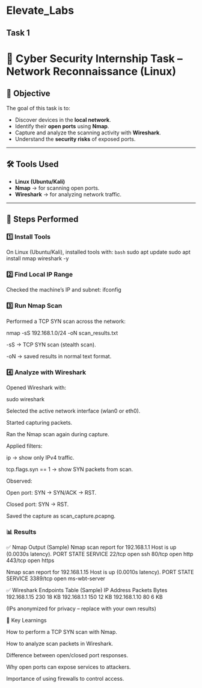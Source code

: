 # Elevate_Labs

## Task 1

# 🔐 Cyber Security Internship Task – Network Reconnaissance (Linux)

## 📌 Objective
The goal of this task is to:
- Discover devices in the **local network**.
- Identify their **open ports** using **Nmap**.
- Capture and analyze the scanning activity with **Wireshark**.
- Understand the **security risks** of exposed ports.

---

## 🛠 Tools Used
- **Linux (Ubuntu/Kali)**  
- **Nmap** → for scanning open ports.  
- **Wireshark** → for analyzing network traffic.  

---

## 🚀 Steps Performed

### 1️⃣ Install Tools
On Linux (Ubuntu/Kali), installed tools with:
```bash```
sudo apt update
sudo apt install nmap wireshark -y


### 2️⃣ Find Local IP Range

Checked the machine’s IP and subnet:
ifconfig

### 3️⃣ Run Nmap Scan

Performed a TCP SYN scan across the network:

nmap -sS 192.168.1.0/24 -oN scan_results.txt


-sS → TCP SYN scan (stealth scan).

-oN → saved results in normal text format.


### 4️⃣ Analyze with Wireshark

Opened Wireshark with:

sudo wireshark


Selected the active network interface (wlan0 or eth0).

Started capturing packets.

Ran the Nmap scan again during capture.

Applied filters:

ip → show only IPv4 traffic.

tcp.flags.syn == 1 → show SYN packets from scan.

Observed:

Open port: SYN → SYN/ACK → RST.

Closed port: SYN → RST.

Saved the capture as scan_capture.pcapng.

### 📊 Results
✅ Nmap Output (Sample)
Nmap scan report for 192.168.1.1
Host is up (0.0030s latency).
PORT     STATE  SERVICE
22/tcp   open   ssh
80/tcp   open   http
443/tcp  open   https

Nmap scan report for 192.168.1.15
Host is up (0.0010s latency).
PORT     STATE  SERVICE
3389/tcp open   ms-wbt-server

✅ Wireshark Endpoints Table (Sample)
IP Address	Packets	Bytes
192.168.1.15	230	18 KB
192.168.1.1	150	12 KB
192.168.1.10	80	6 KB

(IPs anonymized for privacy – replace with your own results)

📝 Key Learnings

How to perform a TCP SYN scan with Nmap.

How to analyze scan packets in Wireshark.

Difference between open/closed port responses.

Why open ports can expose services to attackers.

Importance of using firewalls to control access.
